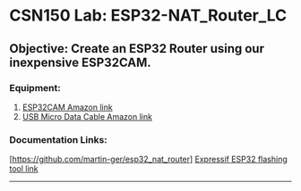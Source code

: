 # CSN150 Lab: ESP32-NAT_Router_LC
## Objective: Create an ESP32 Router using our inexpensive ESP32CAM.
### Equipment:
1. [ESP32CAM Amazon link](https://www.google.com](https://www.amazon.com/Aideepen-ESP32-CAM-Bluetooth-ESP32-CAM-MB-Arduino/dp/B08P2578LV/ref=sr_1_3?crid=4FY0ECFW0ZX7&keywords=ESP32+Cam&qid=1678902050&sprefix=esp32+cam%2Caps%2C240&sr=8-3)https://www.amazon.com/Aideepen-ESP32-CAM-Bluetooth-ESP32-CAM-MB-Arduino/dp/B08P2578LV/ref=sr_1_3?crid=4FY0ECFW0ZX7&keywords=ESP32+Cam&qid=1678902050&sprefix=esp32+cam%2Caps%2C240&sr=8-3)
2. [USB Micro Data Cable Amazon link](https://www.amazon.com/AmazonBasics-Male-Micro-Cable-Black/dp/B0711PVX6Z/ref=sr_1_1_sspa?keywords=micro%2Busb%2Bdata%2Bcable&qid=1678902214&sprefix=Micro%2BUSB%2Bdata%2B%2Caps%2C89&sr=8-1-spons&spLa=ZW5jcnlwdGVkUXVhbGlmaWVyPUFaU0NaUVZHU1RFUlAmZW5jcnlwdGVkSWQ9QTA3NTA4MDVFVERCS01HVlgxM1YmZW5jcnlwdGVkQWRJZD1BMDE4NTE1NTIwWUdONkdWSzU1M1Amd2lkZ2V0TmFtZT1zcF9hdGYmYWN0aW9uPWNsaWNrUmVkaXJlY3QmZG9Ob3RMb2dDbGljaz10cnVl&th=1)
### Documentation Links:
[https://github.com/martin-ger/esp32_nat_router]
[Expressif ESP32 flashing tool link](https://www.espressif.com/en/support/download/other-tools)

---

